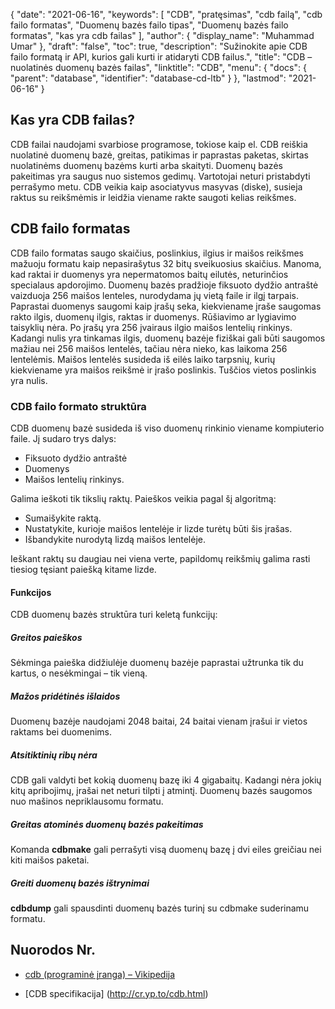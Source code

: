 {
  "date": "2021-06-16",
  "keywords": [
"CDB",
"pratęsimas",
"cdb failą",
"cdb failo formatas",
"Duomenų bazės failo tipas",
"Duomenų bazės failo formatas",
"kas yra cdb failas"
],
  "author": {
    "display_name": "Muhammad Umar"
},
  "draft": "false",
  "toc": true,
  "description": "Sužinokite apie CDB failo formatą ir API, kurios gali kurti ir atidaryti CDB failus.",
  "title": "CDB – nuolatinės duomenų bazės failas",
  "linktitle": "CDB",
  "menu": {
    "docs": {
      "parent": "database",
      "identifier": "database-cd-ltb"
}
},
  "lastmod": "2021-06-16"
}

## Kas yra CDB failas?
CDB failai naudojami svarbiose programose, tokiose kaip el. CDB reiškia nuolatinė duomenų bazė, greitas, patikimas ir paprastas paketas, skirtas nuolatinėms duomenų bazėms kurti arba skaityti. Duomenų bazės pakeitimas yra saugus nuo sistemos gedimų. Vartotojai neturi pristabdyti perrašymo metu. CDB veikia kaip asociatyvus masyvas (diske), susieja raktus su reikšmėmis ir leidžia viename rakte saugoti kelias reikšmes.

## CDB failo formatas

CDB failo formatas saugo skaičius, poslinkius, ilgius ir maišos reikšmes mažuoju formatu kaip nepasirašytus 32 bitų sveikuosius skaičius. Manoma, kad raktai ir duomenys yra nepermatomos baitų eilutės, neturinčios specialaus apdorojimo. Duomenų bazės pradžioje fiksuoto dydžio antraštė vaizduoja 256 maišos lenteles, nurodydama jų vietą faile ir ilgį tarpais. Paprastai duomenys saugomi kaip įrašų seka, kiekviename įraše saugomas rakto ilgis, duomenų ilgis, raktas ir duomenys. Rūšiavimo ar lygiavimo taisyklių nėra. Po įrašų yra 256 įvairaus ilgio maišos lentelių rinkinys. Kadangi nulis yra tinkamas ilgis, duomenų bazėje fiziškai gali būti saugomos mažiau nei 256 maišos lentelės, tačiau nėra nieko, kas laikoma 256 lentelėmis. Maišos lentelės susideda iš eilės laiko tarpsnių, kurių kiekviename yra maišos reikšmė ir įrašo poslinkis. Tuščios vietos poslinkis yra nulis.

### CDB failo formato struktūra

CDB duomenų bazė susideda iš viso duomenų rinkinio viename kompiuterio faile. Jį sudaro trys dalys:
- Fiksuoto dydžio antraštė
- Duomenys
- Maišos lentelių rinkinys.

Galima ieškoti tik tikslių raktų. Paieškos veikia pagal šį algoritmą:

- Sumaišykite raktą.
- Nustatykite, kurioje maišos lentelėje ir lizde turėtų būti šis įrašas.
- Išbandykite nurodytą lizdą maišos lentelėje.

Ieškant raktų su daugiau nei viena verte, papildomų reikšmių galima rasti tiesiog tęsiant paiešką kitame lizde.

#### Funkcijos

CDB duomenų bazės struktūra turi keletą funkcijų:

##### Greitos paieškos
Sėkminga paieška didžiulėje duomenų bazėje paprastai užtrunka tik du kartus, o nesėkmingai – tik vieną.
##### Mažos pridėtinės išlaidos
Duomenų bazėje naudojami 2048 baitai, 24 baitai vienam įrašui ir vietos raktams bei duomenims.
##### Atsitiktinių ribų nėra
CDB gali valdyti bet kokią duomenų bazę iki 4 gigabaitų. Kadangi nėra jokių kitų apribojimų, įrašai net neturi tilpti į atmintį. Duomenų bazės saugomos nuo mašinos nepriklausomu formatu.
##### Greitas atominės duomenų bazės pakeitimas
Komanda **cdbmake** gali perrašyti visą duomenų bazę į dvi eiles greičiau nei kiti maišos paketai.
##### Greiti duomenų bazės ištrynimai
**cdbdump** gali spausdinti duomenų bazės turinį su cdbmake suderinamu formatu.


## Nuorodos Nr.

* [cdb (programinė įranga) – Vikipedija](https://en.wikipedia.org/wiki/Cdb_(software))

* [CDB specifikacija] (http://cr.yp.to/cdb.html)


